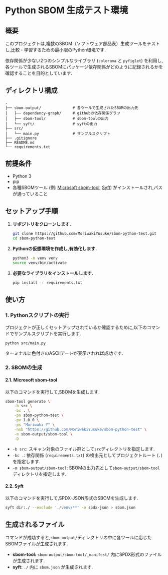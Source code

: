 # Python SBOM 生成テスト環境

## 概要

このプロジェクトは,複数のSBOM（ソフトウェア部品表）生成ツールをテストし,比較・学習するための最小限のPython環境です.

依存関係が少ない2つのシンプルなライブラリ (`colorama` と `pyfiglet`) を利用し,各ツールで生成されるSBOMにパッケージ依存関係がどのように記録されるかを確認することを目的としています.

## ディレクトリ構成

```
.
├── sbom-output/              # 各ツールで生成されたSBOMの出力先
│   ├── dependency-graph/     # githubの依存関係グラフ
│   ├── sbom-tool/            # sbom-toolの出力
│   └── syft/                 # syftの出力
├── src/
│   └── main.py               # サンプルスクリプト
├── .gitignore
├── README.md
└── requirements.txt
```

## 前提条件

  * Python 3
  * pip
  * 各種SBOMツール (例: [Microsoft sbom-tool](https://github.com/microsoft/sbom-tool), [Syft](https://github.com/anchore/syft)) がインストールされ,パスが通っていること

## セットアップ手順

1.  **リポジトリをクローンします.**

    ```bash
    git clone https://github.com/MoriwakiYusuke/sbom-python-test.git
    cd sbom-python-test
    ```

2.  **Pythonの仮想環境を作成し,有効化します.**

    ```bash
    python3 -m venv venv
    source venv/bin/activate
    ```

3.  **必要なライブラリをインストールします.**

    ```bash
    pip install -r requirements.txt
    ```

## 使い方

### 1. Pythonスクリプトの実行

プロジェクトが正しくセットアップされているか確認するために,以下のコマンドでサンプルスクリプトを実行します.

```bash
python src/main.py
```

ターミナルに色付きのASCIIアートが表示されれば成功です.

### 2. SBOMの生成

#### 2.1. Microsoft sbom-tool

以下のコマンドを実行して,SBOMを生成します.

```bash
sbom-tool generate \
    -b src \
    -bc . \
    -pn sbom-python-test \
    -pv 1.0.0 \
    -ps "Moriwaki Y" \
    -nsb "https://github.com/MoriwakiYusuke/sbom-python-test" \
    -m sbom-output/sbom-tool \
    -D
```

  * `-b src`: スキャン対象のファイル群として`src`ディレクトリを指定します.
  * `-bc .`: 依存関係 (`requirements.txt`) の検出元としてプロジェクトルート (`.`) を指定します.
  * `-m sbom-output/sbom-tool`: SBOMの出力先として`sbom-output/sbom-tool`ディレクトリを指定します.

#### 2.2. Syft

以下のコマンドを実行して,SPDX-JSON形式のSBOMを生成します.

```bash
syft dir:./ --exclude './venv/**' -o spdx-json > sbom.json
```

## 生成されるファイル

コマンドが成功すると,`sbom-output/`ディレクトリの中に各ツールに応じたSBOMファイルが生成されます.

*   **sbom-tool:** `sbom-output/sbom-tool/_manifest/` 内にSPDX形式のファイルが生成されます.
*   **syft:** `./` 内に `sbom.json` が生成されます.